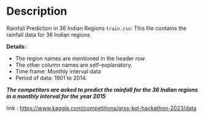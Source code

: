 # Description
Rainfall Prediction in 36 Indian Regions
`train.csv`: This file contains the rainfall data for 36 Indian regions

**Details:**
  - The region names are mentioned in the header row
  - The other column names are self-explanatory.
  - Time frame: Monthly interval data
  - Period of data: 1901 to 2014.

***The competitors are asked to predict the rainfall for the 36 Indian regions in a monthly interval for the year 2015***

link : https://www.kaggle.com/competitions/grss-kol-hackathon-2023/data